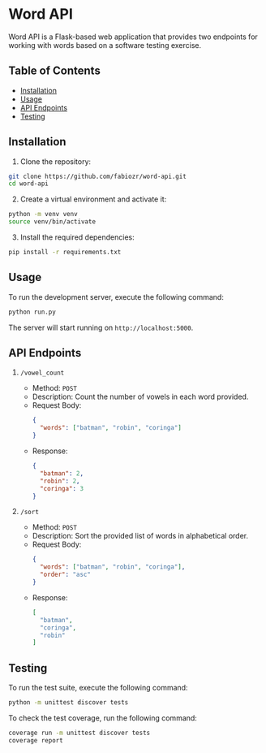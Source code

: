 # Word API

Word API is a Flask-based web application that provides two endpoints for working with words based on a software testing exercise.

## Table of Contents

- [Installation](#installation)
- [Usage](#usage)
- [API Endpoints](#api-endpoints)
- [Testing](#testing)

## Installation

1. Clone the repository:

```bash
git clone https://github.com/fabiozr/word-api.git
cd word-api
```
2. Create a virtual environment and activate it:
    
```bash
python -m venv venv
source venv/bin/activate  
```

3. Install the required dependencies:
    
```bash
pip install -r requirements.txt
```

## Usage
To run the development server, execute the following command:

```bash
python run.py
```

The server will start running on `http://localhost:5000`.

## API Endpoints
1. `/vowel_count`
    - Method: `POST`
    - Description: Count the number of vowels in each word provided.
    - Request Body:
        ```json
        {
          "words": ["batman", "robin", "coringa"]
        }
        ```
    - Response:
        ```json
        {
          "batman": 2,
          "robin": 2,
          "coringa": 3
        }
        ```

2. `/sort`
    - Method: `POST`
    - Description: Sort the provided list of words in alphabetical order.
    - Request Body:
        ```json
        {
          "words": ["batman", "robin", "coringa"],
          "order": "asc"
        }
        ```
    - Response:
        ```json
        [
          "batman",
          "coringa",
          "robin"
        ]
        ```

## Testing
To run the test suite, execute the following command:

```bash
python -m unittest discover tests
```

To check the test coverage, run the following command:

```bash
coverage run -m unittest discover tests
coverage report
```